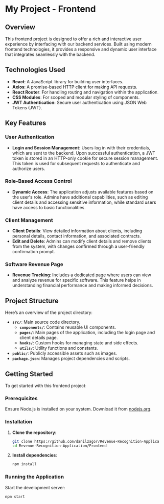 # My Project - Frontend

## Overview

This frontend project is designed to offer a rich and interactive user experience by interfacing with our backend services. Built using modern frontend technologies, it provides a responsive and dynamic user interface that integrates seamlessly with the backend.

## Technologies Used

- **React**: A JavaScript library for building user interfaces.
- **Axios**: A promise-based HTTP client for making API requests.
- **React Router**: For handling routing and navigation within the application.
- **CSS Modules**: For scoped and modular styling of components.
- **JWT Authentication**: Secure user authentication using JSON Web Tokens (JWT).

## Key Features

### User Authentication

- **Login and Session Management**: Users log in with their credentials, which are sent to the backend. Upon successful authentication, a JWT token is stored in an HTTP-only cookie for secure session management. This token is used for subsequent requests to authenticate and authorize users.

### Role-Based Access Control

- **Dynamic Access**: The application adjusts available features based on the user's role. Admins have additional capabilities, such as editing client details and accessing sensitive information, while standard users have access to basic functionalities.

### Client Management

- **Client Details**: View detailed information about clients, including personal details, contact information, and associated contracts.
- **Edit and Delete**: Admins can modify client details and remove clients from the system, with changes confirmed through a user-friendly confirmation prompt.

### Software Revenue Page

- **Revenue Tracking**: Includes a dedicated page where users can view and analyze revenue for specific software. This feature helps in understanding financial performance and making informed decisions.

## Project Structure

Here’s an overview of the project directory:

- **`src/`**: Main source code directory.
  - **`components/`**: Contains reusable UI components.
  - **`pages/`**: Main pages of the application, including the login page and client details page.
  - **`hooks/`**: Custom hooks for managing state and side effects.
  - **`utils/`**: Utility functions and constants.
- **`public/`**: Publicly accessible assets such as images.
- **`package.json`**: Manages project dependencies and scripts.

## Getting Started

To get started with this frontend project:

### Prerequisites

Ensure Node.js is installed on your system. Download it from [nodejs.org](https://nodejs.org/).

### Installation

1. **Clone the repository**:

    ```bash
    git clone https://github.com/danilzagor/Revenue-Recognition-Application/
    cd Revenue-Recognition-Application/Frontend
    ```

2. **Install dependencies**:

    ```bash
    npm install
    ```

### Running the Application

Start the development server:

```bash
npm start
